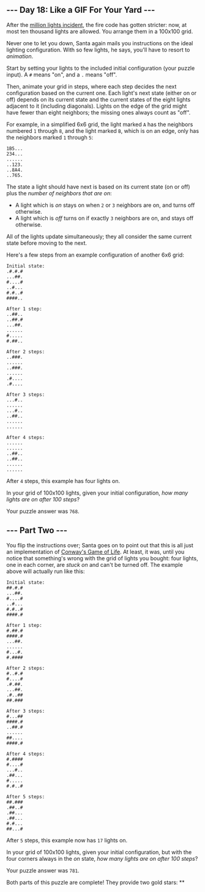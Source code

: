 
## --- Day 18: Like a GIF For Your Yard ---

After the [million lights incident](6), the fire code has gotten stricter: now, at most ten thousand lights are allowed. You arrange them in a 100x100 grid.

Never one to let you down, Santa again mails you instructions on the ideal lighting configuration. With so few lights, he says, you'll have to resort to *animation*.

Start by setting your lights to the included initial configuration (your puzzle input). A `#` means "on", and a `.` means "off".

Then, animate your grid in steps, where each step decides the next configuration based on the current one. Each light's next state (either on or off) depends on its current state and the current states of the eight lights adjacent to it (including diagonals). Lights on the edge of the grid might have fewer than eight neighbors; the missing ones always count as "off".

For example, in a simplified 6x6 grid, the light marked `A` has the neighbors numbered `1` through `8`, and the light marked `B`, which is on an edge, only has the neighbors marked `1` through `5`:

```
1B5...
234...
......
..123.
..8A4.
..765.

```

The state a light should have next is based on its current state (on or off) plus the *number of neighbors that are on*:

* A light which is *on* stays on when `2` or `3` neighbors are on, and turns off otherwise.
* A light which is *off* turns on if exactly `3` neighbors are on, and stays off otherwise.

All of the lights update simultaneously; they all consider the same current state before moving to the next.

Here's a few steps from an example configuration of another 6x6 grid:

```
Initial state:
.#.#.#
...##.
#....#
..#...
#.#..#
####..

After 1 step:
..##..
..##.#
...##.
......
#.....
#.##..

After 2 steps:
..###.
......
..###.
......
.#....
.#....

After 3 steps:
...#..
......
...#..
..##..
......
......

After 4 steps:
......
......
..##..
..##..
......
......

```

After `4` steps, this example has four lights on.

In your grid of 100x100 lights, given your initial configuration, *how many lights are on after 100 steps*?

Your puzzle answer was `768`.

## --- Part Two ---

You flip the instructions over; Santa goes on to point out that this is all just an implementation of [Conway's Game of Life](https://en.wikipedia.org/wiki/Conway's_Game_of_Life). At least, it was, until you notice that something's wrong with the grid of lights you bought: four lights, one in each corner, are *stuck on* and can't be turned off. The example above will actually run like this:

```
Initial state:
##.#.#
...##.
#....#
..#...
#.#..#
####.#

After 1 step:
#.##.#
####.#
...##.
......
#...#.
#.####

After 2 steps:
#..#.#
#....#
.#.##.
...##.
.#..##
##.###

After 3 steps:
#...##
####.#
..##.#
......
##....
####.#

After 4 steps:
#.####
#....#
...#..
.##...
#.....
#.#..#

After 5 steps:
##.###
.##..#
.##...
.##...
#.#...
##...#

```

After `5` steps, this example now has `17` lights on.

In your grid of 100x100 lights, given your initial configuration, but with the four corners always in the *on* state, *how many lights are on after 100 steps*?

Your puzzle answer was `781`.

Both parts of this puzzle are complete! They provide two gold stars: \*\*

